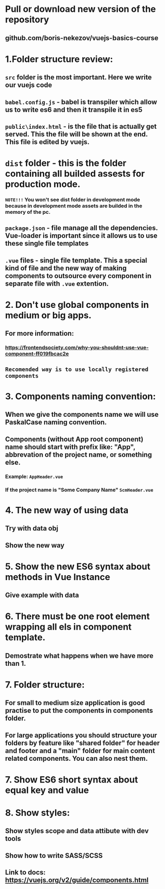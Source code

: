 # Pull or download new version of the repository

## github.com/boris-nekezov/vuejs-basics-course

#  1.Folder structure review:

##  `src` folder is the most important. Here we write our vuejs code

##  `babel.config.js` - babel is transpiler which allow us to write es6 and then it transpile it in es5

##  `public\index.html` - is the file that is actually get served. This the file will be shown at the end. This file is edited by vuejs. 

#  `dist` folder - this is the folder containing all builded assests for production mode.

### `NOTE!!!` You won't see dist folder in development mode because in development mode assets are builded in the memory of the pc.

##  `package.json` - file manage all the dependencies. Vue-loader is important since it allows us to use these single file templates

## `.vue` files - single file template. This a special kind of file and the new way of making components to outsource every component in separate file with `.vue` extention.

# 2. Don't use global components in medium or big apps.

## For more information:

### https://frontendsociety.com/why-you-shouldnt-use-vue-component-ff019fbcac2e

## `Recomended way is to use locally registered components`

# 3. Components naming convention:

## When we give the components name we will use PaskalCase naming convention.

## Components (without App root component) name should start with prefix like: "App", abbrevation of the project name, or something else.

### Example: `AppHeader.vue`
    
### If the project name is "Some Company Name" `ScmHeader.vue`

#  4. The new way of using data
## Try with data obj
## Show the new way

# 5. Show the new ES6 syntax about methods in Vue Instance
## Give example with data

# 6. There must be one root element wrapping all els in component template.
## Demostrate what happens when we have more than 1.

# 7. Folder structure:

## For small to medium size application is good practise to put the components in components folder.

## For large applications you should structure your folders by feature like "shared folder" for header and footer and a "main" folder for main content related components. You can also nest them.

# 7. Show ES6 short syntax about equal key and value

# 8. Show styles:
    
## Show styles scope and data attibute with dev tools
## Show how to write SASS/SCSS

## Link to docs: https://vuejs.org/v2/guide/components.html
  
